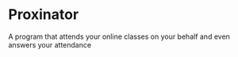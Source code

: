 # Proxinator
A program that attends your online classes on your behalf and even answers your attendance
